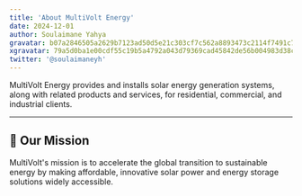 ```yaml
---
title: 'About MultiVolt Energy'
date: 2024-12-01
author: Soulaimane Yahya
gravatar: b07a2846505a2629b7123ad50d5e21c303cf7c562a8893473c2114f7491c7796
xgravatar: 79a5d0ba1e00cdf55c19b5a4792a043d79369cad45842de56b004983d38c504e
twitter: '@soulaimaneyh'
---
```


MultiVolt Energy provides and installs solar energy generation systems, along with related products and services, for residential, commercial, and industrial clients.

---

## 🌟 Our Mission

MultiVolt's mission is to accelerate the global transition to sustainable energy by making affordable, innovative solar power and energy storage solutions widely accessible.
